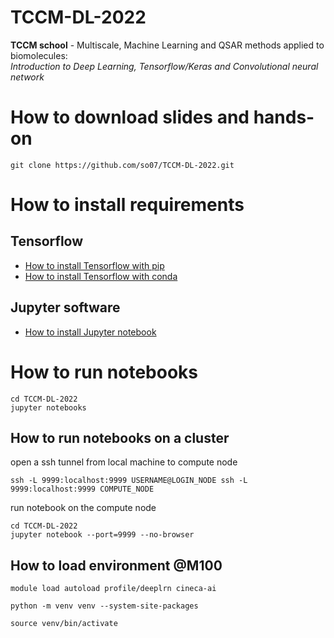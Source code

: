 # TCCM-DL-2022

**TCCM school** - Multiscale, Machine Learning and QSAR methods applied to biomolecules:\
_Introduction to Deep Learning, Tensorflow/Keras and Convolutional neural network_

# How to download slides and hands-on

```
git clone https://github.com/so07/TCCM-DL-2022.git
```

# How to install requirements

## Tensorflow

- [How to install Tensorflow with pip](https://www.tensorflow.org/install/pip)
- [How to install Tensorflow with conda](https://docs.anaconda.com/anaconda/user-guide/tasks/tensorflow/)

## Jupyter software

- [How to install Jupyter notebook](https://jupyter.org/install)

# How to run notebooks

```
cd TCCM-DL-2022
jupyter notebooks
```

## How to run notebooks on a cluster

open a ssh tunnel from local machine to compute node

```
ssh -L 9999:localhost:9999 USERNAME@LOGIN_NODE ssh -L 9999:localhost:9999 COMPUTE_NODE
```

run notebook on the compute node

```
cd TCCM-DL-2022
jupyter notebook --port=9999 --no-browser
```

## How to load environment @M100

```
module load autoload profile/deeplrn cineca-ai

python -m venv venv --system-site-packages

source venv/bin/activate
```

